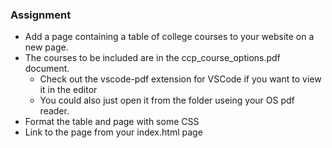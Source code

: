 ### Assignment
- Add a page containing a table of college courses to your website on a new page.
- The courses to be included are in the ccp_course_options.pdf document.
  - Check out the vscode-pdf extension for VSCode if you want to view it in the editor
  - You could also just open it from the folder useing your OS pdf reader.
- Format the table and page with some CSS
- Link to the page from your index.html page


